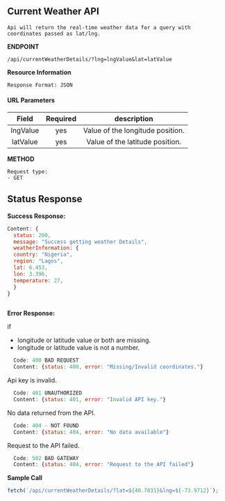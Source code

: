 Current Weather API 
----
```
Api will return the real-time weather data for a query with coordinates passed as lat/lng.
```
**ENDPOINT** 
```
/api/currentWeatherDetails/?lng=lngValue&lat=latValue
```

**Resource Information**
```
Response Format: JSON
```


#### URL Parameters
Field|Required|description
:-----:|:-----:|:-----:
lngValue|yes| Value of the longitude position.
latValue|yes| Value of the latitude position.

**METHOD** 
```
Request type: 
- GET
```
Status Response
---

**Success Response:**
```javascript
Content: {
  status: 200,
  message: "Success getting weather Details",
  weatherInformation: {
  country: "Nigeria",
  region: "Lagos",
  lat: 6.453,
  lon: 3.396,
  temperature: 27,
  }
}
     
```

**Error Response:**

if
* longitude or latitude value or both are missing.
* longitude or latitude value is not a number.
```javascript
  Code: 400 BAD REQUEST
  Content: {status: 400, error: "Missing/Invalid coordinates."}
```
Api key is invalid. 

```javascript
  Code: 401 UNAUTHORIZED
  Content: {status: 401, error: "Invalid API key."}
```
No data returned from the API.

```javascript
  Code: 404 - NOT FOUND
  Content: {status: 404, error: "No data available"} 
```
Request to the API failed.
```javascript
  Code: 502 BAD GATEWAY
  Content: {status: 404, error: "Request to the API failed"}
```


**Sample Call** 
```javascript
fetch(`/api/currentWeatherDetails/?lat=${40.7831}&lng=${-73.9712}`);
```

